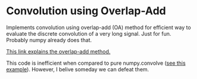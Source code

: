 # Convolution using Overlap-Add

Implements convolution using overlap-add (OA) method for efficient way to evaluate the discrete convolution of a very long signal. Just for fun. Probably numpy already does that.

[This link explains the overlap-add method.](https://en.wikipedia.org/wiki/Overlap%E2%80%93add_method)

This code is inefficient when compared to pure numpy.convolve ([see this example](blob/master/example_timing.py)). However, I belive someday we can defeat them.
